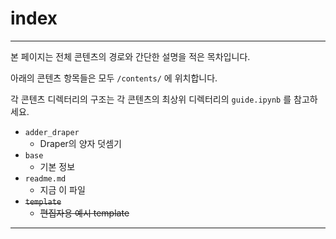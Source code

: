 # index

* * *
본 페이지는 전체 콘텐츠의 경로와 간단한 설명을 적은 목차입니다.

아래의 콘텐츠 항목들은 모두 ```/contents/``` 에 위치합니다.

각 콘텐츠 디렉터리의 구조는 각 콘텐츠의 최상위 디렉터리의 ```guide.ipynb``` 를 참고하세요.

+ ```adder_draper```
    + Draper의 양자 덧셈기
+ ```base```
    + 기본 정보
+ ```readme.md```
    + 지금 이 파일
+ ~~```template```~~
    + ~~편집자용 예시 template~~

* * *